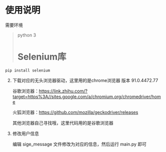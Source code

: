 # 使用说明

需要环境

> python 3
>
> # Selenium库

~~~shell
pip install selenium
~~~



2. 下载对应的无头浏览器驱动，这里用的是chrome浏览器 版本 91.0.4472.77

   谷歌浏览器：https://link.zhihu.com/?target=https%3A//sites.google.com/a/chromium.org/chromedriver/home

   火狐浏览器：https://github.com/mozilla/geckodriver/releases

   其他浏览器自己寻找哦，这里代码用的是谷歌浏览器

3. 修改用户信息

   编辑 sige_message 文件修改为对应的信息，然后运行 main.py 即可